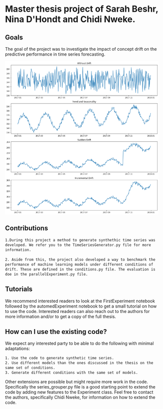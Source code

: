 # Master thesis project of Sarah Beshr, Nina D'Hondt and Chidi Nweke.

## Goals
The goal of the project was to investigate the impact of  concept drift on the predictive performance in time series forecasting. 

![](images/4series.png)


## Contributions

    1.During this project a method to generate synthethic time series was developed. We refer you to the TimeSeriesGenerator.py file for more information.

    2. Aside from this, the project also developed a way to benchmark the performance of machine learning models under different conditions of drift. These are defined in the conditions.py file. The evaluation is doe in the parallelExperiment.py file.

## Tutorials

We recommend interested readers to look at the FirstExperiment notebook followed by the automedExperiment notebook to get a small tutorial on how to use the code. Interested readers can also reach out to the authors for more information and/or to get a copy of the full thesis.

 ## How can I use the existing code?

We expect any interested party to be able to do the following with minimal adaptations:

    1. Use the code to generate synthetic time series.
    2. Use different models than the ones discussed in the thesis on the same set of conditions.
    3. Generate different conditions with the same set of models.

Other extensions are possible but might require more work in the code. Specifically the series_grouper.py file is a good starting point to extend the code by adding new features to the Experiment class. Feel free to contact the authors, specifically Chidi Nweke, for information on how to extend the code.